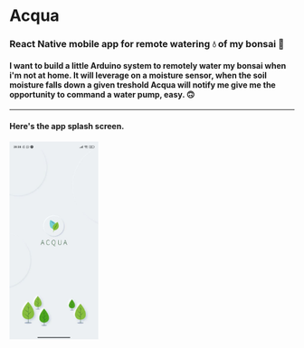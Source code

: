 # Acqua

### React Native mobile app for remote watering :droplet: of my bonsai :seedling:

#### I want to build a little Arduino system to remotely water my bonsai when i'm not at home. It will leverage on a moisture sensor, when the soil moisture falls down a given treshold Acqua will notify me give me the opportunity to command a water pump, easy. :upside_down_face: 
---
#### Here's the app splash screen.
<img src="/images/splashscreen.jpg" height="350"/>


